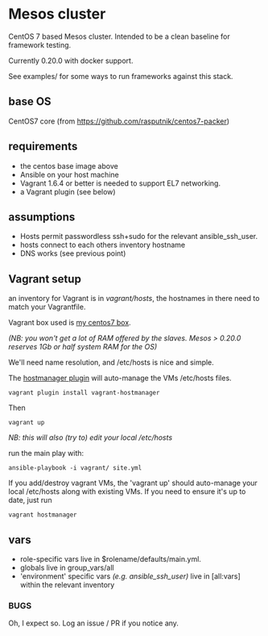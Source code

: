 Mesos cluster
=============

CentOS 7 based Mesos cluster. Intended to be a clean baseline
for framework testing.

Currently 0.20.0 with docker support.

See examples/ for some ways to run frameworks against this stack.

## base OS

CentOS7 core (from https://github.com/rasputnik/centos7-packer)

## requirements

* the centos base image above
* Ansible on your host machine
* Vagrant 1.6.4 or better is needed to support EL7 networking.
* a Vagrant plugin (see below)

## assumptions

* Hosts permit passwordless ssh+sudo for the relevant ansible_ssh_user.
* hosts connect to each others inventory hostname
* DNS works (see previous point)

## Vagrant setup

an inventory for Vagrant is in *vagrant/hosts*, the hostnames
in there need to match your Vagrantfile.

Vagrant box used is [my centos7 box](https://github.com/rasputnik/centos7-packer).

_(NB: you won't get a lot of RAM offered by the slaves. Mesos > 0.20.0 reserves 1Gb or half system RAM for the OS)_

We'll need name resolution, and /etc/hosts is nice and simple.

The [hostmanager plugin](https://github.com/smdahlen/vagrant-hostmanager)
will auto-manage the VMs /etc/hosts files.

    vagrant plugin install vagrant-hostmanager

Then

    vagrant up

_NB: this will also (try to) edit your local /etc/hosts_

run the main play with:

    ansible-playbook -i vagrant/ site.yml

If you add/destroy vagrant VMs, the 'vagrant up' should
auto-manage your local /etc/hosts along with existing VMs. If you
need to ensure it's up to date, just run

    vagrant hostmanager

## vars

* role-specific vars live in $rolename/defaults/main.yml.
* globals live in group_vars/all
* 'environment' specific vars _(e.g. ansible_ssh_user)_ live in [all:vars] within the relevant inventory

### BUGS

Oh, I expect so. Log an issue / PR if you notice any.
